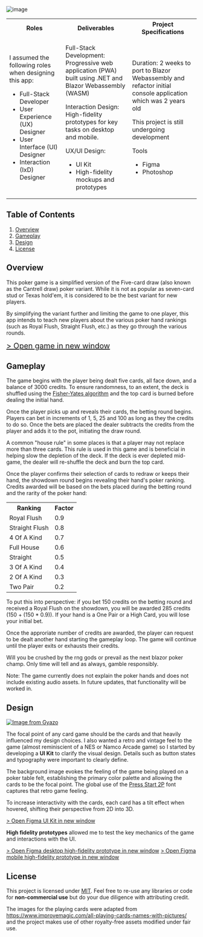 ![image](https://user-images.githubusercontent.com/28933557/175179746-b8adb190-f6a8-480d-9dae-fd6fc9793223.png)

<table >
    <tr>
        <th>Roles</th>
        <th>Deliverables</th>
        <th>Project Specifications</th>
    </tr>
    <tr>
        <td style="">
            <p >I assumed the following roles when designing this app:</p>
            <ul>
                <li>Full-Stack Developer</li>
                <li>User Experience (UX) Designer</li>
                <li>User Interface (UI) Designer</li>
                <li>Interaction (IxD) Designer</li>
            </ul>
        </td>
        <td style="">
           <p>Full-Stack Development: Progressive web application (PWA) built using .NET and Blazor Webassembly (WASM)</p>
            <p>Interaction Design: High-fidelity prototypes for key tasks on desktop and mobile.</p>
            <p>UX/UI Design:</p>
            <ul>
                <li>UI Kit</li>
                <li>High-fidelity mockups and prototypes</li>
            </ul>
        </td>
        <td style="">
           <p>Duration: 2 weeks to port to Blazor Webassembly and refactor initial console application which was 2 years old</p>
           <p>This project is still undergoing development</p>
           <p>Tools</p>
           <ul>
                <li>Figma</li>
                <li>Photoshop</li>
            </ul>
        </td>
    </tr>    
</table>

## Table of Contents

1. [Overview](#overview)
2. [Gameplay](#gameplay)
3. [Design](#design)
4. [License](#license)


## Overview

This poker game is a simplified version of the Five-card draw (also known as the Cantrell draw) poker variant. While it is not as popular as seven-card stud or Texas hold'em, it is considered to be the best variant for new players.

By simplifying the variant further and limiting the game to one player, this app intends to teach new players about the various poker hand rankings (such as Royal Flush, Straight Flush, etc.) as they go through the various rounds. 

<a style="font-size: 20px" href="https://dotnet-blazor-poker.vercel.app" target="_blank">> Open game in new window</a>

## Gameplay

The game begins with the player being dealt five cards, all face down, and a balance of 3000 credits. To ensure randomness, to an extent, the deck is shuffled using the [Fisher-Yates algorithm](https://en.wikipedia.org/wiki/Fisher%E2%80%93Yates_shuffle) and the top card is burned before dealing the initial hand.

Once the player picks up and reveals their cards, the betting round begins. Players can bet in increments of 1, 5, 25 and 100 as long as they the credits to do so. Once the bets are placed the dealer subtracts the credits from the player and adds it to the pot, initiating the draw round.

A common "house rule" in some places is that a player may not replace more than three cards. This rule is used in this game and is beneficial in helping slow the depletion of the deck. If the deck is ever depleted mid-game, the dealer will re-shuffle the deck and burn the top card. 

Once the player confirms their selection of cards to redraw or keeps their hand, the showdown round begins revealing their hand's poker ranking. Credits awarded will be based on the bets placed during the betting round and the rarity of the poker hand:

<table>
    <tr>
        <th>Ranking</th>
        <th>Factor</th>
    </tr>
    <tr>
        <td>
            Royal Flush
        </td>
        <td>
            0.9
        </td>
    </tr>
    <tr>
        <td>
            Straight Flush
        </td>
        <td>
            0.8
        </td>
    </tr>
    <tr>
        <td>
            4 Of A Kind
        </td>
        <td>
            0.7
        </td>
    </tr>
    <tr>
        <td>
            Full House
        </td>
        <td>
            0.6
        </td>
    </tr>
    <tr>
        <td>
            Straight
        </td>
        <td>
            0.5
        </td>
    </tr>
    <tr>
        <td>
           3 Of A Kind
        </td>
        <td>
            0.4
        </td>
    </tr>
    <tr>
        <td>
            2 Of A Kind
        </td>
        <td>
            0.3
        </td>
    </tr>
    <tr>
        <td>
            Two Pair
        </td>
        <td>
            0.2
        </td>
    </tr>
</table>

To put this into perspective: if you bet 150 credits on the betting round and received a Royal Flush on the showdown, you will be awarded 285 credits (150 + (150 * 0.9)). If your hand is a One Pair or a High Card, you will lose your initial bet. 

Once the approriate number of credits are awarded, the player can request to be dealt another hand starting the gameplay loop. The game will continue until the player exits or exhausts their credits.

Will you be crushed by the rng gods or prevail as the next blazor poker champ. Only time will tell and as always, gamble responsibly. 

Note: The game currently does not explain the poker hands and does not include existing audio assets. In future updates, that functionality will be worked in.


## Design

[![Image from Gyazo](https://i.gyazo.com/6f581db8ccff804ac1302fa92cf1f754.gif)](https://gyazo.com/6f581db8ccff804ac1302fa92cf1f754)

The focal point of any card game should be the cards and that heavily influenced my design choices. I also wanted a retro and vintage feel to the game (almost reminiscient of a NES or Namco Arcade game) so I started by developing a **UI Kit** to clarify the visual design. Details such as button states and typography were important to clearly define. 

The background image evokes the feeling of the game being played on a poker table felt, establishing the primary color palette and allowing the cards to be the focal point.  The global use of the [Press Start 2P](https://www.dafont.com/press-start-2p.font) font captures that retro game feeling.

 To increase interactivity with the cards, each card has a tilt effect when hovered, shifting their perspective from 2D into 3D.


<a href="https://www.figma.com/file/OKXgCENx92rbdpcXpfznhh/Dotnet-Blazor-Poker-UI-Kit?node-id=0%3A1" target="_blank">> Open Figma UI Kit in new window</a>
</br>

**High fidelity prototypes** allowed me to test the key mechanics of the game and interactions with the UI. 

<a href="https://www.figma.com/proto/G1iR5egjXNeZlQRvg2hCiJ/Dotnet-Blazor-Poker---Prototype-V1?node-id=207%3A680&scaling=scale-down&page-id=206%3A2&starting-point-node-id=207%3A680" target="_blank">> Open Figma desktop high-fidelity prototype in new window</a>
<a href="https://www.figma.com/proto/G1iR5egjXNeZlQRvg2hCiJ/Dotnet-Blazor-Poker---Prototype-V1?node-id=207%3A697&scaling=min-zoom&page-id=207%3A696&starting-point-node-id=207%3A697" target="_blank">> Open Figma mobile high-fidelity prototype in new window</a>
</br>

## License

This project is licensed under [MIT](https://github.com/asathkumara/dotnet-blazor-poker/blob/master/LICENSE). Feel free to re-use any libraries or code for **non-commercial use** but do your due diligence with attributing credit.

The images for the playing cards were adapted from https://www.improvemagic.com/all-playing-cards-names-with-pictures/ and the project makes use of other royalty-free assets modified under fair use.

